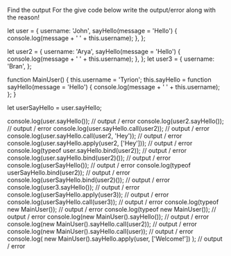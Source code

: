 Find the output
For the give code below write the output/error along with the reason!

let user = {
  username: 'John',
  sayHello(message = 'Hello') {
    console.log(message + ' ' + this.username);
  },
};

let user2 = {
  username: 'Arya',
  sayHello(message = 'Hello') {
    console.log(message + ' ' + this.username);
  },
};
let user3 = {
  username: 'Bran',
};

function MainUser() {
  this.username = 'Tyrion';
  this.sayHello = function sayHello(message = 'Hello') {
    console.log(message + ' ' + this.username);
  };
}

let userSayHello = user.sayHello;

console.log(user.sayHello()); // output / error
console.log(user2.sayHello()); // output / error
console.log(user.sayHello.call(user2)); // output / error
console.log(user.sayHello.call(user2, 'Hey')); // output / error
console.log(user.sayHello.apply(user2, ['Hey'])); // output / error
console.log(typeof user.sayHello.bind(user2)); // output / error
console.log(user.sayHello.bind(user2)()); // output / error
console.log(userSayHello()); // output / error
console.log(typeof userSayHello.bind(user2)); // output / error
console.log(userSayHello.bind(user2)()); // output / error
console.log(user3.sayHello()); // output / error
console.log(userSayHello.apply(user3)); // output / error
console.log(userSayHello.call(user3)); // output / error
console.log(typeof new MainUser()); // output / error
console.log(typeof new MainUser()); // output / error
console.log(new MainUser().sayHello()); // output / error
console.log(new MainUser().sayHello.call(user2)); // output / error
console.log(new MainUser().sayHello.call(user)); // output / error
console.log(
  new MainUser().sayHello.apply(user, ['Welcome!'])
); // output / error
